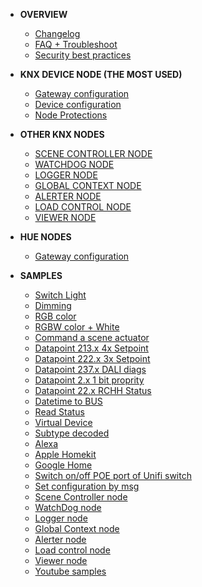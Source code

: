 
* **OVERVIEW**
  * [Changelog](https://github.com/Supergiovane/node-red-contrib-knx-ultimate/blob/master/CHANGELOG.md)
  * [FAQ + Troubleshoot](https://github.com/Supergiovane/node-red-contrib-knx-ultimate/wiki/5.-FAQ-Troubleshoot)
  * [Security best practices](https://github.com/Supergiovane/node-red-contrib-knx-ultimate/wiki/SECURITY)
* **KNX DEVICE NODE (THE MOST USED)**
  * [Gateway configuration](https://github.com/Supergiovane/node-red-contrib-knx-ultimate/wiki/1.-Gateway-configuration)
  * [Device configuration](https://github.com/Supergiovane/node-red-contrib-knx-ultimate/wiki/2.-Node-Configuration)
  * [Node Protections](https://github.com/Supergiovane/node-red-contrib-knx-ultimate/wiki/-Protections)
* **OTHER KNX NODES**
  * [SCENE CONTROLLER NODE](https://github.com/Supergiovane/node-red-contrib-knx-ultimate/wiki/SceneController-Configuration)
  * [WATCHDOG NODE](https://github.com/Supergiovane/node-red-contrib-knx-ultimate/wiki/7.-WatchDog-Configuration)
  * [LOGGER NODE](https://github.com/Supergiovane/node-red-contrib-knx-ultimate/wiki/Logger-Configuration)
  * [GLOBAL CONTEXT NODE](https://github.com/Supergiovane/node-red-contrib-knx-ultimate/wiki/GlobalVariable)
  * [ALERTER NODE](https://github.com/Supergiovane/node-red-contrib-knx-ultimate/wiki/Alerter-Configuration)
  * [LOAD CONTROL NODE](https://github.com/Supergiovane/node-red-contrib-knx-ultimate/wiki/LoadControl-Configuration)
  * [VIEWER NODE](https://github.com/Supergiovane/node-red-contrib-knx-ultimate/wiki/knxUltimateViewer)
* **HUE NODES**
  * [Gateway configuration](https://github.com/Supergiovane/node-red-contrib-knx-ultimate/wiki//hue-configuration)
  
* **SAMPLES**
  * [Switch Light](https://github.com/Supergiovane/node-red-contrib-knx-ultimate/wiki/-Sample---Switch-light)
  * [Dimming](https://github.com/Supergiovane/node-red-contrib-knx-ultimate/wiki/-Sample---Dimming)
  * [RGB color](https://github.com/Supergiovane/node-red-contrib-knx-ultimate/wiki/-Sample---RGB-Color)
  * [RGBW color + White](https://github.com/Supergiovane/node-red-contrib-knx-ultimate/wiki/-Sample---RGBW-Color-plus-White)
  * [Command a scene actuator](https://github.com/Supergiovane/node-red-contrib-knx-ultimate/wiki/-Sample---Control-a-scene-actuator)
  * [Datapoint 213.x 4x Setpoint](https://github.com/Supergiovane/node-red-contrib-knx-ultimate/wiki/-Sample---DPT213)
  * [Datapoint 222.x 3x Setpoint](https://github.com/Supergiovane/node-red-contrib-knx-ultimate/wiki/-Sample---DPT222)
  * [Datapoint 237.x DALI diags](https://github.com/Supergiovane/node-red-contrib-knx-ultimate/wiki/-Sample---DPT237)
  * [Datapoint 2.x 1 bit proprity](https://github.com/Supergiovane/node-red-contrib-knx-ultimate/wiki/-Sample---DPT2)
  * [Datapoint 22.x RCHH Status](https://github.com/Supergiovane/node-red-contrib-knx-ultimate/wiki/-Sample---DPT22)
  * [Datetime to BUS](https://github.com/Supergiovane/node-red-contrib-knx-ultimate/wiki/-Sample---DateTime-to-BUS)
  * [Read Status](https://github.com/Supergiovane/node-red-contrib-knx-ultimate/wiki/-Sample---Read-value-from-Device)
  * [Virtual Device](https://github.com/Supergiovane/node-red-contrib-knx-ultimate/wiki/-Sample---Virtual-Device)
  * [Subtype decoded](https://github.com/Supergiovane/node-red-contrib-knx-ultimate/wiki/-Sample---Subtype)
  * [Alexa](https://github.com/Supergiovane/node-red-contrib-knx-ultimate/wiki/-Sample---Alexa)
  * [Apple Homekit](https://github.com/Supergiovane/node-red-contrib-knx-ultimate/wiki/-Sample---Apple-Homekit)
  * [Google Home](https://github.com/Supergiovane/node-red-contrib-knx-ultimate/wiki/-Sample---Google-Assistant)
  * [Switch on/off POE port of Unifi switch](https://github.com/Supergiovane/node-red-contrib-knx-ultimate/wiki/-Sample---UnifiPOE)
  * [Set configuration by msg](https://github.com/Supergiovane/node-red-contrib-knx-ultimate/wiki/-Sample-setConfig)
  * [Scene Controller node](https://github.com/Supergiovane/node-red-contrib-knx-ultimate/wiki/Sample-Scene-Node)
  * [WatchDog node](https://github.com/Supergiovane/node-red-contrib-knx-ultimate/wiki/-Sample---WatchDog)
  * [Logger node](https://github.com/Supergiovane/node-red-contrib-knx-ultimate/wiki/Logger-Sample)
  * [Global Context node](https://github.com/Supergiovane/node-red-contrib-knx-ultimate/wiki/SampleGlobalContextNode)
  * [Alerter node](https://github.com/Supergiovane/node-red-contrib-knx-ultimate/wiki/SampleAlerter)
  * [Load control node](https://github.com/Supergiovane/node-red-contrib-knx-ultimate/wiki/SampleLoadControl)
  * [Viewer node](https://github.com/Supergiovane/node-red-contrib-knx-ultimate/wiki/knxUltimateViewer) 
  * [Youtube samples](https://www.youtube.com/playlist?list=PL9Yh1bjbLAYpfy1Auz6CKDfXUusgMwOQr)
